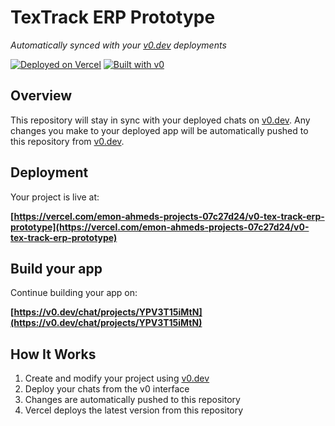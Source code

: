 # TexTrack ERP Prototype

*Automatically synced with your [v0.dev](https://v0.dev) deployments*

[![Deployed on Vercel](https://img.shields.io/badge/Deployed%20on-Vercel-black?style=for-the-badge&logo=vercel)](https://vercel.com/emon-ahmeds-projects-07c27d24/v0-tex-track-erp-prototype)
[![Built with v0](https://img.shields.io/badge/Built%20with-v0.dev-black?style=for-the-badge)](https://v0.dev/chat/projects/YPV3T15iMtN)

## Overview

This repository will stay in sync with your deployed chats on [v0.dev](https://v0.dev).
Any changes you make to your deployed app will be automatically pushed to this repository from [v0.dev](https://v0.dev).

## Deployment

Your project is live at:

**[https://vercel.com/emon-ahmeds-projects-07c27d24/v0-tex-track-erp-prototype](https://vercel.com/emon-ahmeds-projects-07c27d24/v0-tex-track-erp-prototype)**

## Build your app

Continue building your app on:

**[https://v0.dev/chat/projects/YPV3T15iMtN](https://v0.dev/chat/projects/YPV3T15iMtN)**

## How It Works

1. Create and modify your project using [v0.dev](https://v0.dev)
2. Deploy your chats from the v0 interface
3. Changes are automatically pushed to this repository
4. Vercel deploys the latest version from this repository
